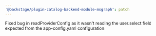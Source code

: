 ```yaml
---
'@backstage/plugin-catalog-backend-module-msgraph': patch
---
```


Fixed bug in readProviderConfig as it wasn't reading the user.select field expected from the app-config.yaml configuration
